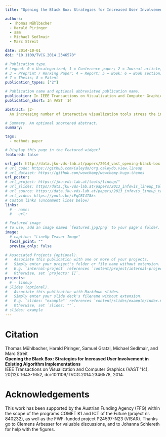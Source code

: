 ```yaml
---
title: "Opening the Black Box: Strategies for Increased User Involvement in Existing Algorithm Implementations"

authors:
  - Thomas Mühlbacher
  - Harald Piringer
  - sam
  - Michael Sedlmair
  - Marc Streit

date: 2014-10-01
doi: "10.1109/TVCG.2014.2346578"

# Publication type.
# Legend: 0 = Uncategorized; 1 = Conference paper; 2 = Journal article;
# 3 = Preprint / Working Paper; 4 = Report; 5 = Book; 6 = Book section;
# 7 = Thesis; 8 = Patent
publication_types: ["2"]

# Publication name and optional abbreviated publication name.
publication: In IEEE Transactions on Visualization and Computer Graphics  (VAST '14)
publication_short: In VAST '14

abstract: |2-
  An increasing number of interactive visualization tools stress the integration with computational software like MATLAB and R to access a variety of proven algorithms for many purposes. In many cases, however, the algorithms are used as black boxes that run to completion in isolation which contradicts the needs of interactive data exploration. This paper structures, formalizes, and discusses possibilities to enable user involvement in ongoing computations. Based on a structured characterization of needs regarding intermediate feedback and control, the main contribution is a formalization and comparison of strategies for achieving user involvement for algorithms with different characteristics. In the context of integration, we describe considerations for implementing these strategies either as part of the visualization tool or as part of the algorithm, and we identify requirements and guidelines for the design of algorithmic APIs. To assess the practical applicability, we provide a survey of frequently used algorithm implementations within R regarding the fulfillment of these guidelines. While echoing previous calls for analysis modules which support data exploration more directly, we conclude that a range of pragmatic options for enabling user involvement in ongoing computations exists on both the visualization and algorithm side and should be used.

# Summary. An optional shortened abstract.
summary:

tags:
  - methods paper

# Display this page in the Featured widget?
featured: false

url_pdf: http://data.jku-vds-lab.at/papers/2014_vast_opening-black-box.pdf
# url_code: https://github.com/Caleydo/org.caleydo.view.lineup
# url_dataset: https://github.com/wowchemy/wowchemy-hugo-themes
url_poster:
# url_project: https://jku-vds-lab.at/tools/lineup/"
# url_slides: https//data.jku-vds-lab.at/papers/2013_infovis_lineup_talk.pdf
# url_source: https://data.jku-vds-lab.at/papers/2013_infovis_lineup_talk.pptx
# url_video: https://youtu.be/iFqCBI4T8ks
# Custom links (uncomment lines below)
links:
  # - name:
  #   url:

# Featured image
# To use, add an image named `featured.jpg/png` to your page's folder.
image:
  # caption: "LineUp Teaser Image"
  focal_point: ""
  preview_only: false

# Associated Projects (optional).
#   Associate this publication with one or more of your projects.
#   Simply enter your project's folder or file name without extension.
#   E.g. `internal-project` references `content/project/internal-project/index.md`.
#   Otherwise, set `projects: []`.
projects:
  # - lineup
# Slides (optional).
#   Associate this publication with Markdown slides.
#   Simply enter your slide deck's filename without extension.
#   E.g. `slides: "example"` references `content/slides/example/index.md`.
#   Otherwise, set `slides: ""`.
# slides: example
---
```


# Citation

Thomas Mühlbacher, Harald Piringer, Samuel Gratzl, Michael Sedlmair, and Marc Streit <br>
**Opening the Black Box: Strategies for Increased User Involvement in Existing Algorithm Implementations** <br>
IEEE Transactions on Visualization and Computer Graphics (VAST '14), 20(12): 1643-1652, doi:10.1109/TVCG.2014.2346578, 2014.

# Acknowledgements

This work has been supported by the Austrian Funding Agency (FFG) within the scope of the programs COMET K1 and ICT of the Future (project nr. 840232), as well as the FWF-funded project P24597-N23 (VISAR). Thanks go to Clemens Arbesser for valuable discussions, and to Johanna Schlereth for help with the figures.
